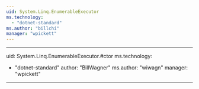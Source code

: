 ```yaml
---
uid: System.Linq.EnumerableExecutor
ms.technology: 
  - "dotnet-standard"
ms.author: "billchi"
manager: "wpickett"
---
```


---
uid: System.Linq.EnumerableExecutor.#ctor
ms.technology: 
  - "dotnet-standard"
author: "BillWagner"
ms.author: "wiwagn"
manager: "wpickett"
---
